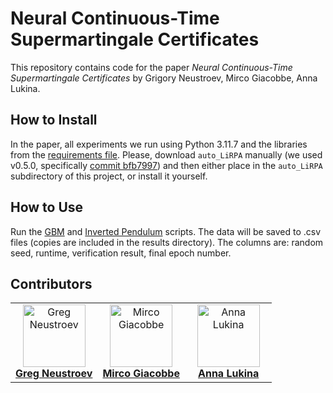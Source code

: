 # Neural Continuous-Time Supermartingale Certificates

This repository contains code for the paper _Neural Continuous-Time Supermartingale Certificates_ by Grigory Neustroev, Mirco Giacobbe, Anna Lukina.

## How to Install

In the paper, all experiments we run using Python 3.11.7 and the libraries from
the [requirements file](requirements.txt).
Please, download `auto_LiRPA` manually (we used v0.5.0, specifically
[commit bfb7997](https://github.com/Verified-Intelligence/auto_LiRPA/tree/bfb7997))
and then either place in the `auto_LiRPA` subdirectory of this project, or
install it yourself.

## How to Use

Run the [GBM](run_gbm.py) and [Inverted Pendulum](run_pendulum.py) scripts. The data will be saved to .csv files (copies are included in the results directory). The columns are: random seed, runtime, verification result, final epoch number.

## Contributors

<table>
  <tbody>
    <tr>
      <td align="center" valign="top" width="33.33%"><a href="https://github.com/greg-neustroev"><img src="https://avatars.githubusercontent.com/u/32451432?v=4?s=100" width="100px;" alt="Greg Neustroev"/><br /><b>Greg Neustroev</b></a></td>
      <td align="center" valign="top" width="33.33%"><a href="https://github.com/mircogiacobbe"><img src="https://avatars.githubusercontent.com/u/1612237?v=4?s=100" width="100px;" alt="Mirco Giacobbe"/><br /><b>Mirco Giacobbe</b></a></td>
      <td align="center" valign="top" width="33.33%"><a href="https://github.com/AnnaLukina"><img src="https://avatars.githubusercontent.com/u/17516017?v=4?s=100" width="100px;" alt="Anna Lukina"/><br /><b>Anna Lukina</b></a></td>
    </tr>
  </tbody>
</table>

